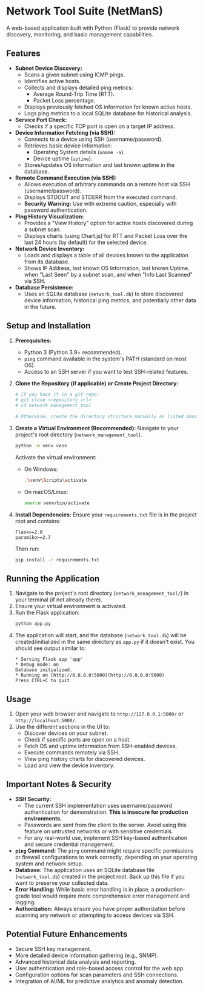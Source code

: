 # Network Tool Suite (NetManS)

A web-based application built with Python (Flask) to provide network discovery, monitoring, and basic management capabilities.

## Features

* **Subnet Device Discovery:**
    * Scans a given subnet using ICMP pings.
    * Identifies active hosts.
    * Collects and displays detailed ping metrics:
        * Average Round-Trip Time (RTT).
        * Packet Loss percentage.
    * Displays previously fetched OS information for known active hosts.
    * Logs ping metrics to a local SQLite database for historical analysis.
* **Service Port Check:**
    * Checks if a specific TCP port is open on a target IP address.
* **Device Information Fetching (via SSH):**
    * Connects to a device using SSH (username/password).
    * Retrieves basic device information:
        * Operating System details (`uname -a`).
        * Device uptime (`uptime`).
    * Stores/updates OS information and last known uptime in the database.
* **Remote Command Execution (via SSH):**
    * Allows execution of arbitrary commands on a remote host via SSH (username/password).
    * Displays STDOUT and STDERR from the executed command.
    * **Security Warning:** Use with extreme caution, especially with password authentication.
* **Ping History Visualization:**
    * Provides a "View History" option for active hosts discovered during a subnet scan.
    * Displays charts (using Chart.js) for RTT and Packet Loss over the last 24 hours (by default) for the selected device.
* **Network Device Inventory:**
    * Loads and displays a table of all devices known to the application from its database.
    * Shows IP Address, last known OS Information, last known Uptime, when "Last Seen" by a subnet scan, and when "Info Last Scanned" via SSH.
* **Database Persistence:**
    * Uses an SQLite database (`network_tool.db`) to store discovered device information, historical ping metrics, and potentially other data in the future.


## Setup and Installation

1.  **Prerequisites:**
    * Python 3 (Python 3.9+ recommended).
    * `ping` command available in the system's PATH (standard on most OS).
    * Access to an SSH server if you want to test SSH-related features.

2.  **Clone the Repository (if applicable) or Create Project Directory:**
    ```bash
    # If you have it in a git repo:
    # git clone <repository_url>
    # cd network_management_tool

    # Otherwise, create the directory structure manually as listed above.
    ```

3.  **Create a Virtual Environment (Recommended):**
    Navigate to your project's root directory (`network_management_tool`).
    ```bash
    python -m venv venv
    ```
    Activate the virtual environment:
    * On Windows:
        ```bash
        .\venv\Scripts\activate
        ```
    * On macOS/Linux:
        ```bash
        source venv/bin/activate
        ```

4.  **Install Dependencies:**
    Ensure your `requirements.txt` file is in the project root and contains:
    ```text
    Flask>=2.0
    paramiko>=2.7
    ```
    Then run:
    ```bash
    pip install -r requirements.txt
    ```

## Running the Application

1.  Navigate to the project's root directory (`network_management_tool/`) in your terminal (if not already there).
2.  Ensure your virtual environment is activated.
3.  Run the Flask application:
    ```bash
    python app.py
    ```
4.  The application will start, and the database (`network_tool.db`) will be created/initialized in the same directory as `app.py` if it doesn't exist. You should see output similar to:
    ```
    * Serving Flask app 'app'
    * Debug mode: on
    Database initialized.
    * Running on [http://0.0.0.0:5000](http://0.0.0.0:5000)
    Press CTRL+C to quit
    ```

## Usage

1.  Open your web browser and navigate to `http://127.0.0.1:5000/` or `http://localhost:5000/`.
2.  Use the different sections in the UI to:
    * Discover devices on your subnet.
    * Check if specific ports are open on a host.
    * Fetch OS and uptime information from SSH-enabled devices.
    * Execute commands remotely via SSH.
    * View ping history charts for discovered devices.
    * Load and view the device inventory.

## Important Notes & Security

* **SSH Security:**
    * The current SSH implementation uses username/password authentication for demonstration. **This is insecure for production environments.**
    * Passwords are sent from the client to the server. Avoid using this feature on untrusted networks or with sensitive credentials.
    * For any real-world use, implement SSH key-based authentication and secure credential management.
* **`ping` Command:** The `ping` command might require specific permissions or firewall configurations to work correctly, depending on your operating system and network setup.
* **Database:** The application uses an SQLite database file (`network_tool.db`) created in the project root. Back up this file if you want to preserve your collected data.
* **Error Handling:** While basic error handling is in place, a production-grade tool would require more comprehensive error management and logging.
* **Authorization:** Always ensure you have proper authorization before scanning any network or attempting to access devices via SSH.

## Potential Future Enhancements

* Secure SSH key management.
* More detailed device information gathering (e.g., SNMP).
* Advanced historical data analysis and reporting.
* User authentication and role-based access control for the web app.
* Configuration options for scan parameters and SSH connections.
* Integration of AI/ML for predictive analytics and anomaly detection.
